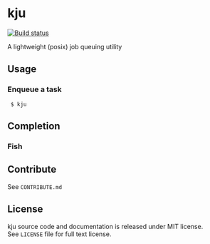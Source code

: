 # kju

[![Build status][ci-img]][ci]

A lightweight (posix) job queuing utility

[ci]: https://travis-ci.org/sebastianmarkow/kju
[ci-img]: https://img.shields.io/travis/sebastianmarkow/kju.svg?style=flat-square

## Usage
### Enqueue a task

     $ kju

## Completion
### Fish

## Contribute
See `CONTRIBUTE.md`

## License
kju source code and documentation is released under MIT license.  
See `LICENSE` file for full text license.
